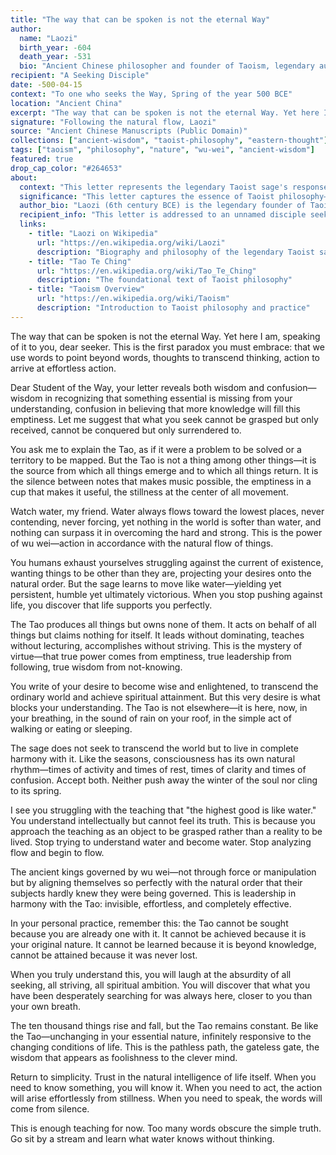```yaml
---
title: "The way that can be spoken is not the eternal Way"
author:
  name: "Laozi"
  birth_year: -604
  death_year: -531
  bio: "Ancient Chinese philosopher and founder of Taoism, legendary author of the Tao Te Ching"
recipient: "A Seeking Disciple"
date: -500-04-15
context: "To one who seeks the Way, Spring of the year 500 BCE"
location: "Ancient China"
excerpt: "The way that can be spoken is not the eternal Way. Yet here I am, speaking of it to you, dear seeker. This is the first paradox you must embrace: that we use words to point beyond words, thoughts to transcend thinking, action to arrive at effortless action."
signature: "Following the natural flow, Laozi"
source: "Ancient Chinese Manuscripts (Public Domain)"
collections: ["ancient-wisdom", "taoist-philosophy", "eastern-thought"]
tags: ["taoism", "philosophy", "nature", "wu-wei", "ancient-wisdom"]
featured: true
drop_cap_color: "#264653"
about:
  context: "This letter represents the legendary Taoist sage's response to a student's questions about the nature of the Tao. While Laozi's historical existence is debated, his teachings form the foundation of Taoist philosophy and have influenced Chinese thought for over two millennia."
  significance: "This letter captures the essence of Taoist philosophy—the idea that ultimate reality is beyond conceptual understanding and that wisdom comes through alignment with the natural order. It shows how profound truth often requires paradoxical expression."
  author_bio: "Laozi (6th century BCE) is the legendary founder of Taoism and traditionally credited as the author of the Tao Te Ching. His philosophy emphasizes living in harmony with the Tao—the underlying principle of existence."
  recipient_info: "This letter is addressed to an unnamed disciple seeking to understand the Way. It represents the many students who sought wisdom from ancient Chinese sages."
  links:
    - title: "Laozi on Wikipedia"
      url: "https://en.wikipedia.org/wiki/Laozi"
      description: "Biography and philosophy of the legendary Taoist sage"
    - title: "Tao Te Ching"
      url: "https://en.wikipedia.org/wiki/Tao_Te_Ching"
      description: "The foundational text of Taoist philosophy"
    - title: "Taoism Overview"
      url: "https://en.wikipedia.org/wiki/Taoism"
      description: "Introduction to Taoist philosophy and practice"
---
```


The way that can be spoken is not the eternal Way. Yet here I am, speaking of it to you, dear seeker. This is the first paradox you must embrace: that we use words to point beyond words, thoughts to transcend thinking, action to arrive at effortless action.

Dear Student of the Way, your letter reveals both wisdom and confusion—wisdom in recognizing that something essential is missing from your understanding, confusion in believing that more knowledge will fill this emptiness. Let me suggest that what you seek cannot be grasped but only received, cannot be conquered but only surrendered to.

You ask me to explain the Tao, as if it were a problem to be solved or a territory to be mapped. But the Tao is not a thing among other things—it is the source from which all things emerge and to which all things return. It is the silence between notes that makes music possible, the emptiness in a cup that makes it useful, the stillness at the center of all movement.

Watch water, my friend. Water always flows toward the lowest places, never contending, never forcing, yet nothing in the world is softer than water, and nothing can surpass it in overcoming the hard and strong. This is the power of wu wei—action in accordance with the natural flow of things.

You humans exhaust yourselves struggling against the current of existence, wanting things to be other than they are, projecting your desires onto the natural order. But the sage learns to move like water—yielding yet persistent, humble yet ultimately victorious. When you stop pushing against life, you discover that life supports you perfectly.

The Tao produces all things but owns none of them. It acts on behalf of all things but claims nothing for itself. It leads without dominating, teaches without lecturing, accomplishes without striving. This is the mystery of virtue—that true power comes from emptiness, true leadership from following, true wisdom from not-knowing.

You write of your desire to become wise and enlightened, to transcend the ordinary world and achieve spiritual attainment. But this very desire is what blocks your understanding. The Tao is not elsewhere—it is here, now, in your breathing, in the sound of rain on your roof, in the simple act of walking or eating or sleeping.

The sage does not seek to transcend the world but to live in complete harmony with it. Like the seasons, consciousness has its own natural rhythm—times of activity and times of rest, times of clarity and times of confusion. Accept both. Neither push away the winter of the soul nor cling to its spring.

I see you struggling with the teaching that "the highest good is like water." You understand intellectually but cannot feel its truth. This is because you approach the teaching as an object to be grasped rather than a reality to be lived. Stop trying to understand water and become water. Stop analyzing flow and begin to flow.

The ancient kings governed by wu wei—not through force or manipulation but by aligning themselves so perfectly with the natural order that their subjects hardly knew they were being governed. This is leadership in harmony with the Tao: invisible, effortless, and completely effective.

In your personal practice, remember this: the Tao cannot be sought because you are already one with it. It cannot be achieved because it is your original nature. It cannot be learned because it is beyond knowledge, cannot be attained because it was never lost.

When you truly understand this, you will laugh at the absurdity of all seeking, all striving, all spiritual ambition. You will discover that what you have been desperately searching for was always here, closer to you than your own breath.

The ten thousand things rise and fall, but the Tao remains constant. Be like the Tao—unchanging in your essential nature, infinitely responsive to the changing conditions of life. This is the pathless path, the gateless gate, the wisdom that appears as foolishness to the clever mind.

Return to simplicity. Trust in the natural intelligence of life itself. When you need to know something, you will know it. When you need to act, the action will arise effortlessly from stillness. When you need to speak, the words will come from silence.

This is enough teaching for now. Too many words obscure the simple truth. Go sit by a stream and learn what water knows without thinking.